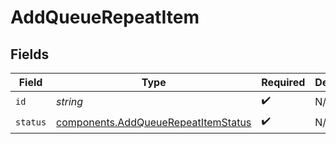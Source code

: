 # AddQueueRepeatItem


## Fields

| Field                                                                                      | Type                                                                                       | Required                                                                                   | Description                                                                                |
| ------------------------------------------------------------------------------------------ | ------------------------------------------------------------------------------------------ | ------------------------------------------------------------------------------------------ | ------------------------------------------------------------------------------------------ |
| `id`                                                                                       | *string*                                                                                   | :heavy_check_mark:                                                                         | N/A                                                                                        |
| `status`                                                                                   | [components.AddQueueRepeatItemStatus](../../models/components/addqueuerepeatitemstatus.md) | :heavy_check_mark:                                                                         | N/A                                                                                        |